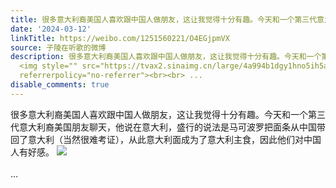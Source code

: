 ```yaml
---
title: 很多意大利裔美国人喜欢跟中国人做朋友，这让我觉得十分有趣。今天和一个第三代意大利裔美国朋友聊天，他说在意大利，盛行的说法是马可波罗把面条从中国带回了意...
date: '2024-03-12'
linkTitle: https://weibo.com/1251560221/O4EGjpmVX
source: 子陵在听歌的微博
description: 很多意大利裔美国人喜欢跟中国人做朋友，这让我觉得十分有趣。今天和一个第三代意大利裔美国朋友聊天，他说在意大利，盛行的说法是马可波罗把面条从中国带回了意大利（当然很难考证），从此意大利面成为了意大利主食，因此他们对中国人有好感。
  <img style="" src="https://tvax2.sinaimg.cn/large/4a994b1dgy1hno5ih5arwj23xp4df7wh.jpg"
  referrerpolicy="no-referrer"><br><br> ...
disable_comments: true
---
```

很多意大利裔美国人喜欢跟中国人做朋友，这让我觉得十分有趣。今天和一个第三代意大利裔美国朋友聊天，他说在意大利，盛行的说法是马可波罗把面条从中国带回了意大利（当然很难考证），从此意大利面成为了意大利主食，因此他们对中国人有好感。 <img style="" src="https://tvax2.sinaimg.cn/large/4a994b1dgy1hno5ih5arwj23xp4df7wh.jpg" referrerpolicy="no-referrer"><br><br> ...